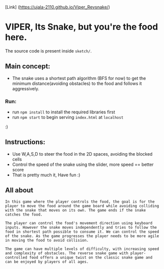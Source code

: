 [Link]
(https://ujala-2110.github.io/Viper_Revsnake/)

# VIPER, Its Snake, but you're the food here. 

The source code is present inside `sketch/`.
## Main concept: 
 - The snake uses a shortest path algorithm (BFS for now) to get the minimum distance(avoiding obstacles) to the food and follows it aggressively.
### Run: 
 - run `npm install` to install the required libraries first
 - run `npm start` to begin serving `index.html` at `localhost`
 
 :)

 ## Instructions:
  - Use W,A,S,D to steer the food in the 2D spaces, avoiding the blocked cells
  - Control the speed of the snake using the slider, more speed == better score
  - That is pretty much it, Have fun :)


## All about
    In this game where the player controls the food, the goal is for the player to move the food around the game board while avoiding colliding with the snake that moves on its own. The game ends if the snake catches the food.

    The player can control the food's movement direction using keyboard inputs. However the snake moves independently and tries to follow the food in shortest path possible to consume it. We can control the speed of the snake. As the game progresses the player needs to be more agile in moving the food to avoid collision.

    The game can have multiple levels of difficulty, with increasing speed and complexity of obstacles. The reverse snake game with player-controlled food offers a unique twist on the classic snake game and can be enjoyed by players of all ages.





